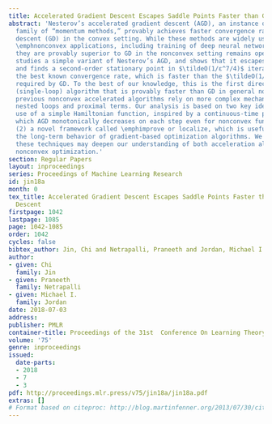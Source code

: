 ```yaml
---
title: Accelerated Gradient Descent Escapes Saddle Points Faster than Gradient Descent
abstract: 'Nesterov’s accelerated gradient descent (AGD), an instance of the general
  family of “momentum methods,” provably achieves faster convergence rate than gradient
  descent (GD) in the convex setting. While these methods are widely used in modern
  \emphnonconvex applications, including training of deep neural networks, whether
  they are provably superior to GD in the nonconvex setting remains open. This paper
  studies a simple variant of Nesterov’s AGD, and shows that it escapes saddle points
  and finds a second-order stationary point in $\tildeO(1/ε^7/4)$ iterations, matching
  the best known convergence rate, which is faster than the $\tildeO(1/ε^2)$ iterations
  required by GD. To the best of our knowledge, this is the first direct acceleration
  (single-loop) algorithm that is provably faster than GD in general nonconvex setting—all
  previous nonconvex accelerated algorithms rely on more complex mechanisms such as
  nested loops and proximal terms. Our analysis is based on two key ideas: (1) the
  use of a simple Hamiltonian function, inspired by a continuous-time perspective,
  which AGD monotonically decreases on each step even for nonconvex functions, and
  (2) a novel framework called \emphimprove or localize, which is useful for tracking
  the long-term behavior of gradient-based optimization algorithms. We believe that
  these techniques may deepen our understanding of both acceleration algorithms and
  nonconvex optimization.'
section: Regular Papers
layout: inproceedings
series: Proceedings of Machine Learning Research
id: jin18a
month: 0
tex_title: Accelerated Gradient Descent Escapes Saddle Points Faster than Gradient
  Descent
firstpage: 1042
lastpage: 1085
page: 1042-1085
order: 1042
cycles: false
bibtex_author: Jin, Chi and Netrapalli, Praneeth and Jordan, Michael I.
author:
- given: Chi
  family: Jin
- given: Praneeth
  family: Netrapalli
- given: Michael I.
  family: Jordan
date: 2018-07-03
address: 
publisher: PMLR
container-title: Proceedings of the 31st  Conference On Learning Theory
volume: '75'
genre: inproceedings
issued:
  date-parts:
  - 2018
  - 7
  - 3
pdf: http://proceedings.mlr.press/v75/jin18a/jin18a.pdf
extras: []
# Format based on citeproc: http://blog.martinfenner.org/2013/07/30/citeproc-yaml-for-bibliographies/
---
```


